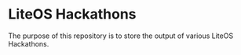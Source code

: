 # LiteOS Hackathons

The purpose of this repository is to store the output of various LiteOS Hackathons.

